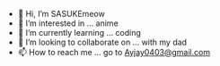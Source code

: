 - 👋 Hi, I’m SASUKEmeow
- 👀 I’m interested in ... anime
- 🌱 I’m currently learning ... coding
- 💞️ I’m looking to collaborate on ... with my dad
- 📫 How to reach me ... go to Ayjay0403@gmail.com

<!---
SASUKEmeow/SASUKEmeow is a ✨ special ✨ repository because its `README.md` (this file) appears on your GitHub profile.
You can click the Preview link to take a look at your changes.
--->
